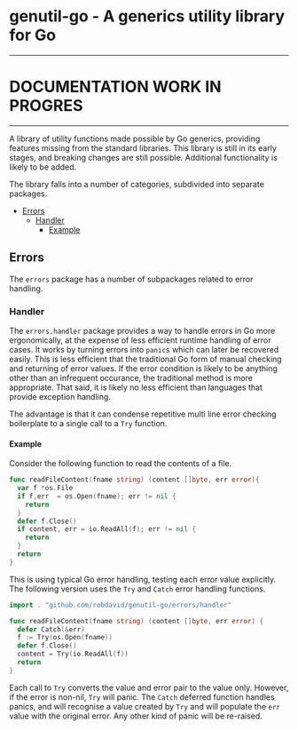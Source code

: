 # genutil-go - A generics utility library for Go
---
# DOCUMENTATION WORK IN PROGRES

---

A library of utility functions made possible by Go generics, providing features missing from the standard libraries. This library is still in its early stages, and breaking changes are still possible. Additional functionality is likely to be added.

The library falls into a number of categories, subdivided into separate packages.
- [Errors](#errors)
  - [Handler](#handler)
    - [Example](#example)


## Errors
The `errors` package has a number of subpackages related to error handling.

### Handler
The `errors.handler` package provides a way to handle errors in Go more ergonomically, at the expense of less efficient runtime handling of error cases. It works by turning errors into `panic`s which can later be recovered easily. This is less efficient that the traditional Go form of manual checking and returning of error values. If the error condition is likely to be anything other than an infrequent occurance, the traditional method is more appropriate. That said, it is likely no less efficient than languages that provide exception handling.

The advantage is that it can condense repetitive multi line error checking boilerplate to a single call to a `Try` function.

#### Example

Consider the following function to read the contents of a file.
```go
func readFileContent(fname string) (content []byte, err error){
  var f *os.File
  if f,err  = os.Open(fname); err != nil {
    return
  }
  defer f.Close()
  if content, err = io.ReadAll(f); err != nil {
    return
  }
  return
}
```
This is using typical Go error handling, testing each error value explicitly. The following version uses the `Try` and `Catch` error handling functions.
```go
import . "github.com/robdavid/genutil-go/errors/handler"

func readFileContent(fname string) (content []byte, err error) {
  defer Catch(&err)
  f := Try(os.Open(fname))
  defer f.Close()
  content = Try(io.ReadAll(f))
  return
}
```

Each call to `Try` converts the value and error pair to the value only. However, if the error is non-nil, `Try` will panic. The `Catch` deferred function handles panics, and will recognise a value created by `Try` and will populate the `err` value with the original error. Any other kind of panic will be re-raised.
